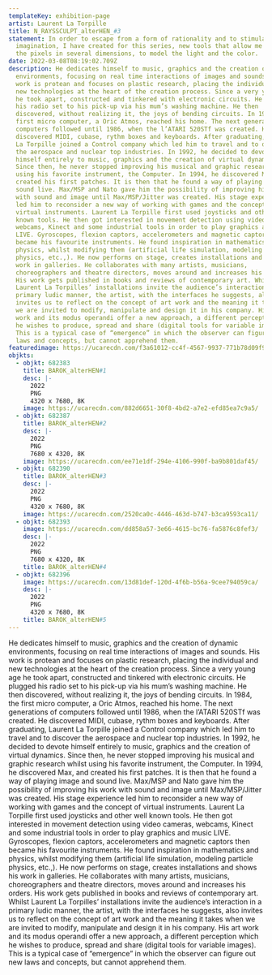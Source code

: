 ```yaml
---
templateKey: exhibition-page
artist: Laurent La Torpille
title: N_RAYSSCULPT_alterHEN_#3
statement: In order to escape from a form of rationality and to stimulate the
  imagination, I have created for this series, new tools that allow me to work
  the pixels in several dimensions, to model the light and the color.
date: 2022-03-08T08:19:02.709Z
description: He dedicates himself to music, graphics and the creation of dynamic
  environments, focusing on real time interactions of images and sounds. His
  work is protean and focuses on plastic research, placing the individual and
  new technologies at the heart of the creation process. Since a very young age
  he took apart, constructed and tinkered with electronic circuits. He plugged
  his radio set to his pick-up via his mum’s washing machine. He then
  discovered, without realizing it, the joys of bending circuits. In 1984, the
  first micro computer, a Oric Atmos, reached his home. The next generations of
  computers followed until 1986, when the l’ATARI 520STf was created. He
  discovered MIDI, cubase, rythm boxes and keyboards. After graduating, Laurent
  La Torpille joined a Control company which led him to travel and to discover
  the aerospace and nuclear top industries. In 1992, he decided to devote
  himself entirely to music, graphics and the creation of virtual dynamics.
  Since then, he never stopped improving his musical and graphic research whilst
  using his favorite instrument, the Computer. In 1994, he discovered Max, and
  created his first patches. It is then that he found a way of playing image and
  sound live. Max/MSP and Nato gave him the possibility of improving his work
  with sound and image until Max/MSP/Jitter was created. His stage experience
  led him to reconsider a new way of working with games and the concept of
  virtual instruments. Laurent La Torpille first used joysticks and other well
  known tools. He then got interested in movement detection using video cameras,
  webcams, Kinect and some industrial tools in order to play graphics and music
  LIVE. Gyroscopes, flexion captors, accelerometers and magnetic captors then
  became his favourite instruments. He found inspiration in mathematics and
  physics, whilst modifying them (artificial life simulation, modeling particle
  physics, etc.,). He now performs on stage, creates installations and shows his
  work in galleries. He collaborates with many artists, musicians,
  choreographers and theatre directors, moves around and increases his orders.
  His work gets published in books and reviews of contemporary art. Whilst
  Laurent La Torpilles’ installations invite the audience’s interaction in a
  primary ludic manner, the artist, with the interfaces he suggests, also
  invites us to reflect on the concept of art work and the meaning it takes when
  we are invited to modify, manipulate and design it in his company. His art
  work and its modus operandi offer a new approach, a different perception which
  he wishes to produce, spread and share (digital tools for variable images).
  This is a typical case of “emergence” in which the observer can figure out new
  laws and concepts, but cannot apprehend them.
featuredimage: https://ucarecdn.com/f3a61012-cc4f-4567-9937-771b78d09f97/
objkts:
  - objkt: 682383
    title: BAROK_alterHEN#1
    desc: |-
      2022
      PNG
      4320 x 7680, 8K
    image: https://ucarecdn.com/882d6651-30f8-4bd2-a7e2-efd85ea7c9a5/
  - objkt: 682387
    title: BAROK_alterHEN#2
    desc: |-
      2022
      PNG
      7680 x 4320, 8K
    image: https://ucarecdn.com/ee71e1df-294e-4106-990f-ba9b801daf45/
  - objkt: 682390
    title: BAROK_alterHEN#3
    desc: |-
      2022
      PNG
      4320 x 7680, 8K
    image: https://ucarecdn.com/2520ca0c-4446-463d-b747-b3ca9593ca11/
  - objkt: 682393
    image: https://ucarecdn.com/dd858a57-3e66-4615-bc76-fa5876c8fef3/
    desc: |-
      2022
      PNG
      7680 x 4320, 8K
    title: BAROK_alterHEN#4
  - objkt: 682396
    image: https://ucarecdn.com/13d81def-120d-4f6b-b56a-9cee794059ca/
    desc: |-
      2022
      PNG
      4320 x 7680, 8K
    title: BAROK_alterHEN#5
---
```

He dedicates himself to music, graphics and the creation of dynamic environments, focusing on real time interactions of images and sounds. His work is protean and focuses on plastic research, placing the individual and new technologies at the heart of the creation process. Since a very young age he took apart, constructed and tinkered with electronic circuits. He plugged his radio set to his pick-up via his mum’s washing machine. He then discovered, without realizing it, the joys of bending circuits. In 1984, the first micro computer, a Oric Atmos, reached his home. The next generations of computers followed until 1986, when the l’ATARI 520STf was created. He discovered MIDI, cubase, rythm boxes and keyboards. After graduating, Laurent La Torpille joined a Control company which led him to travel and to discover the aerospace and nuclear top industries. In 1992, he decided to devote himself entirely to music, graphics and the creation of virtual dynamics. Since then, he never stopped improving his musical and graphic research whilst using his favorite instrument, the Computer. In 1994, he discovered Max, and created his first patches. It is then that he found a way of playing image and sound live. Max/MSP and Nato gave him the possibility of improving his work with sound and image until Max/MSP/Jitter was created. His stage experience led him to reconsider a new way of working with games and the concept of virtual instruments. Laurent La Torpille first used joysticks and other well known tools. He then got interested in movement detection using video cameras, webcams, Kinect and some industrial tools in order to play graphics and music LIVE. Gyroscopes, flexion captors, accelerometers and magnetic captors then became his favourite instruments. He found inspiration in mathematics and physics, whilst modifying them (artificial life simulation, modeling particle physics, etc.,). He now performs on stage, creates installations and shows his work in galleries. He collaborates with many artists, musicians, choreographers and theatre directors, moves around and increases his orders. His work gets published in books and reviews of contemporary art. Whilst Laurent La Torpilles’ installations invite the audience’s interaction in a primary ludic manner, the artist, with the interfaces he suggests, also invites us to reflect on the concept of art work and the meaning it takes when we are invited to modify, manipulate and design it in his company. His art work and its modus operandi offer a new approach, a different perception which he wishes to produce, spread and share (digital tools for variable images). This is a typical case of “emergence” in which the observer can figure out new laws and concepts, but cannot apprehend them.